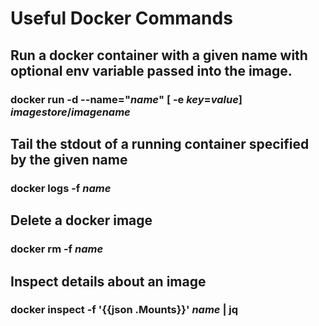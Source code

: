 <!-- TITLE: Docker Information -->
<!-- SUBTITLE: A place to put notes about Docker that I have learned from the pre-reqs -->

# Useful Docker Commands
## Run a docker container with a given name with optional env variable passed into the image.
### docker run -d --name="*name*" [ -e *key*=*value*] *imagestore*/*imagename*  
## Tail the stdout of a running container specified by the given name
### docker logs -f *name*
## Delete a docker image
### docker rm -f *name*
## Inspect details about an image
### docker inspect -f '{{json .Mounts}}' *name* | jq

